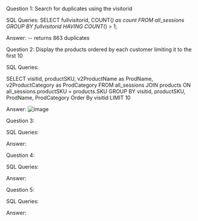 Question 1: Search for duplicates using the visitorid

SQL Queries:
SELECT fullvisitorid, COUNT(*) as count
FROM all_sessions
GROUP BY fullvisitorid
HAVING COUNT(*) > 1;

Answer: 
-- returns 863 duplicates


Question 2: Display the products ordered by each customer limiting it to the first 10 

SQL Queries:

SELECT visitid, productSKU, v2ProductName as ProdName, v2ProductCategory as ProdCategory
FROM all_sessions
JOIN products ON all_sessions.productSKU = products.SKU
GROUP BY visitid, productSKU, ProdName, ProdCategory
Order By visitid
LIMIT 10

Answer:
![image](https://github.com/Jagunmolu-dev/SQL-Final-Project/assets/67484584/b6e3c2b4-6643-4273-8155-7dfc7535c248)



Question 3: 

SQL Queries:

Answer:



Question 4: 

SQL Queries:

Answer:



Question 5: 

SQL Queries:

Answer:
